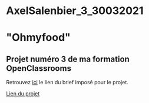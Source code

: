 # AxelSalenbier_3_30032021
# "Ohmyfood" #

## Projet numéro 3 de ma formation OpenClassrooms ##

Retrouvez [ici](https://s3-eu-west-1.amazonaws.com/course.oc-static.com/projects/DW_P3/Brief%20cre%CC%81atif%20-%20Ohmyfood!.pdf) le lien du brief imposé pour le projet.

[Lien du projet](https://2bid.github.io/AxelSalenbier_3_30032021/index.html)

